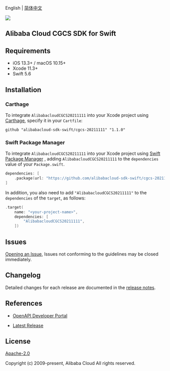 English | [简体中文](README-CN.md)

![](https://aliyunsdk-pages.alicdn.com/icons/AlibabaCloud.svg)

## Alibaba Cloud CGCS SDK for Swift

## Requirements

- iOS 13.3+ / macOS 10.15+
- Xcode 11.3+
- Swift 5.6

## Installation

### Carthage

To integrate `AlibabacloudCGCS20211111` into your Xcode project using [Carthage](https://github.com/Carthage/Carthage), specify it in your `Cartfile`:

```ogdl
github "alibabacloud-sdk-swift/cgcs-20211111" "1.1.0"
```

### Swift Package Manager

To integrate `AlibabacloudCGCS20211111` into your Xcode project using [Swift Package Manager](https://swift.org/package-manager/) , adding `AlibabacloudCGCS20211111` to the `dependencies` value of your `Package.swift`.

```swift
dependencies: [
    .package(url: "https://github.com/alibabacloud-sdk-swift/cgcs-20211111.git", from: "1.1.0")
]
```

In addition, you also need to add `"AlibabacloudCGCS20211111"` to the `dependencies` of the `target`, as follows:

```swift
.target(
    name: "<your-project-name>",
    dependencies: [
        "AlibabacloudCGCS20211111",
    ])
```

## Issues

[Opening an Issue](https://github.com/alibabacloud-sdk-swift/cgcs-20211111/issues/new), Issues not conforming to the guidelines may be closed immediately.

## Changelog

Detailed changes for each release are documented in the [release notes](./ChangeLog.txt).

## References

* [OpenAPI Developer Portal](https://next.api.alibabacloud.com/home)
- [Latest Release](https://github.com/alibabacloud-sdk-swift/cgcs-20211111)

## License

[Apache-2.0](http://www.apache.org/licenses/LICENSE-2.0)

Copyright (c) 2009-present, Alibaba Cloud All rights reserved.
